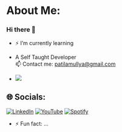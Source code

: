 # About Me:
### Hi there 👋

- ⚡ I’m currently learning <br>
 
- A Self Taught Developer <br> 📫 Contact me: patilamullya@gmail.com

- ![](https://komarev.com/ghpvc/?username=AmullyaPatil&color=green)

## 🌐 Socials:
[![LinkedIn](https://img.shields.io/badge/LinkedIn-%230077B5.svg?logo=linkedin&logoColor=white)](https://linkedin.com/in/Amullya-Patil) 
[![YouTube](https://img.shields.io/badge/YouTube-%23FF0000.svg?logo=YouTube&logoColor=white)](https://youtube.com/@marvel)
[![Spotify](https://img.shields.io/badge/Spotify-%230077B5.svg?logo=spotify&logoColor=white)](https://spotify.com/user/Amullya-Patil) 
 
- ⚡ Fun fact: ...
   


